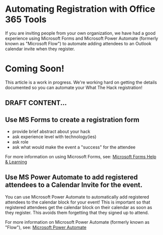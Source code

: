 # Automating Registration with Office 365 Tools

If you are inviting people from your own organization, we have had a good experience using Microsoft Forms and Microsoft Power Automate (formerly known as "Microsoft Flow") to automate adding attendees to an Outlook calendar invite when they register.

# Coming Soon!

This article is a work in progress. We're working hard on getting the details documented so you can automate your What The Hack registration!

## DRAFT CONTENT...

## Use MS Forms to create a registration form
- provide brief abstract about your hack
- ask experience level with technology(ies)
- ask role
- ask what would make the event a "success" for the attendee

For more information on using Microsoft Forms, see: [Microsoft Forms Help & Learning](https://support.office.com/forms)

## Use MS Power Automate to add registered attendees to a Calendar Invite for the event.

You can use Microsoft Power Automate to automatically add registered attendees to the calendar block for your event!  This is important so that registered attendees get the calendar block on their calendar as soon as they register.  This avoids them forgetting that they signed up to attend.

For more information on Microsoft Power Automate (formerly known as "Flow"), see: [Microsoft Power Automate](https://flow.microsoft.com/)